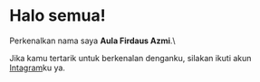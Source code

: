 # Halo semua! 

Perkenalkan nama saya **Aula Firdaus Azmi**.\

Jika kamu tertarik untuk berkenalan denganku, silakan ikuti akun [Intagram](https://www.instagram.com/aula_firdaus/)ku ya.

